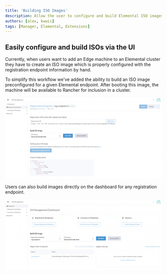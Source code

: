 ```yaml
---
title: 'Building ISO Images'
description: Allow the user to configure and build Elemental ISO images
authors: [alex, kwwii]
tags: [Manager, Elemental, Extensions]
---
```

## Easily configure and build ISOs via the UI

Currently, when users want to add an Edge machine to an Elemental cluster they have to create an ISO image which is properly configured with the registration endpoint information by hand. 

To simplify this workflow we've added the ability to build an ISO image preconfigured for a given Elemental endpoint. After booting this image, the machine will be available to Rancher for inclusion in a cluster.

![ISO Build](./image1.png)

Users can also build images directly on the dashboard for any registration endpoint.

![Dashboard ISO Build](./image2.png)
